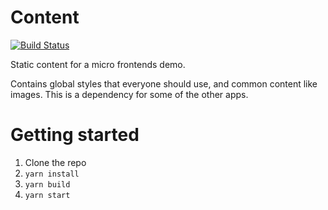 # Content

[![Build Status](https://travis-ci.org/micro-frontends-demo/content.svg?branch=master)](https://travis-ci.org/micro-frontends-demo/content)

Static content for a micro frontends demo.

Contains global styles that everyone should use, and common content like images.
This is a dependency for some of the other apps.

# Getting started

1. Clone the repo
2. `yarn install`
3. `yarn build`
3. `yarn start`
